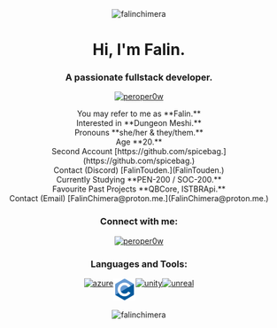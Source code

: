 <div style="text-align: center;">

  <img src="https://komarev.com/ghpvc/?username=falinchimera&label=Profile%20views&color=0e75b6&style=flat" alt="falinchimera" />

  <h1>Hi, I'm Falin.</h1>
  <h3>A passionate fullstack developer.</h3>

  <p>
    <a href="https://twitter.com/peroper0w" target="blank">
      <img src="https://img.shields.io/twitter/follow/peroper0w?logo=twitter&style=for-the-badge" alt="peroper0w" />
    </a>
  </p>

  <ul style="list-style: none; margin: 0 auto; padding: 0;">
    <li> You may refer to me as **Falin.** </li>
    <li> Interested in **Dungeon Meshi.** </li>
    <li> Pronouns **she/her & they/them.** </li>
    <li> Age **20.** </li>
    <li> Second Account [https://github.com/spicebag.](https://github.com/spicebag.) </li>
    <li> Contact (Discord) [FalinTouden.](FalinTouden.) </li>
    <li> Currently Studying **PEN-200 / SOC-200.** </li>
    <li> Favourite Past Projects **QBCore, ISTBRApi.** </li>
    <li> Contact (Email) [FalinChimera@proton.me.](FalinChimera@proton.me.) </li>
  </ul>

  <h3>Connect with me:</h3>

  <p>
    <a href="https://twitter.com/peroper0w" target="blank">
      <img src="https://raw.githubusercontent.com/rahuldkjain/github-profile-readme-generator/master/src/images/icons/Social/twitter.svg" alt="peroper0w" height="30" width="40" />
    </a>
  </p>

  <h3>Languages and Tools:</h3>

  <p style="display: flex; justify-content: center;">
    <a href="https://azure.microsoft.com/en-in/" target="_blank" rel="noreferrer">
      <img src="https://www.vectorlogo.zone/logos/microsoft_azure/microsoft_azure-icon.svg" alt="azure" width="40" height="40" />
    </a>
    <a href="https://www.cprogramming.com/" target="_blank" rel="noreferrer">
      <img src="https://raw.githubusercontent.com/devicons/devicon/master/icons/c/c-original.svg" alt="c" width="40" height="40" />
    </a>
    <a href="https://unity.com/" target="_blank" rel="noreferrer">
      <img src="https://www.vectorlogo.zone/logos/unity3d/unity3d-icon.svg" alt="unity" width="40" height="40" />
    </a>
    <a href="https://unrealengine.com/" target="_blank" rel="noreferrer">
      <img src="raw.githubusercontent.com/kenangundogan/fontisto/036b7eca71aab1bef8e6a0518f7329f13ed62f6b/icons/svg/brand/unreal-engine.svg" alt="unreal" width="40" height="40" />
    </a>
  </p>

  <p>
    <img src="https://github-readme-stats.vercel.app/api?username=falinchimera&show_icons=true&locale=en" alt="falinchimera" />
  </p>

</div>
